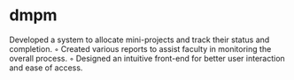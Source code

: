 # dmpm
Developed a system to allocate mini-projects and track their status and completion. ◦ Created various reports to assist faculty in monitoring the overall process. ◦ Designed an intuitive front-end for better user interaction and ease of access.
